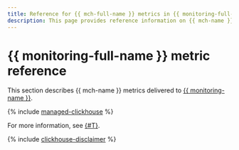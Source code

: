 ```yaml
---
title: Reference for {{ mch-full-name }} metrics in {{ monitoring-full-name }}
description: This page provides reference information on {{ mch-name }} metrics delivered to {{ monitoring-full-name }}.
---
```


# {{ monitoring-full-name }} metric reference

This section describes {{ mch-name }} metrics delivered to [{{ monitoring-name }}](../monitoring/).

{% include [managed-clickhouse](../_includes/monitoring/metrics-ref/managed-clickhouse.md) %}

For more information, see [{#T}](operations/monitoring.md).

{% include [clickhouse-disclaimer](../_includes/clickhouse-disclaimer.md) %}
